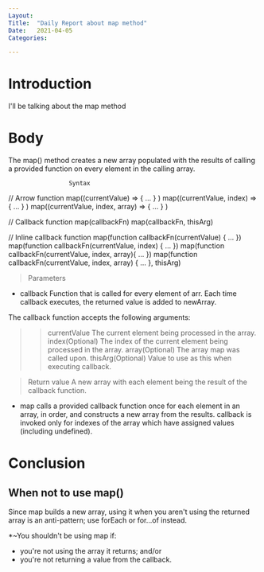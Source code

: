 ```yaml
---
Layout:
Title:	"Daily Report about map method"
Date:	2021-04-05
Categories:

---
```


# Introduction
I'll be talking about the map method

# Body
The map() method creates a new array populated with the results of calling a provided function on every element in the calling array.

                     Syntax
// Arrow function
map((currentValue) => { ... } )
map((currentValue, index) => { ... } )
map((currentValue, index, array) => { ... } )

// Callback function
map(callbackFn)
map(callbackFn, thisArg)

// Inline callback function
map(function callbackFn(currentValue) { ... })
map(function callbackFn(currentValue, index) { ... })
map(function callbackFn(currentValue, index, array){ ... })
map(function callbackFn(currentValue, index, array) { ... }, thisArg)

> Parameters
* callback
Function that is called for every element of arr. Each time callback executes, the returned value is added to newArray.

The callback function accepts the following arguments:

>> currentValue
The current element being processed in the array.
>>index(Optional)
The index of the current element being processed in the array.
>>array(Optional)
The array map was called upon.
>>thisArg(Optional)
Value to use as this when executing callback.

>Return value
A new array with each element being the result of the callback function.

- map calls a provided callback function once for each element in an array, in order, and constructs a new array from the results. callback is invoked only for indexes of the array which have assigned values (including undefined).

# Conclusion

## When not to use map()
Since map builds a new array, using it when you aren't using the returned array is an anti-pattern; use forEach or for...of instead.

*~You shouldn't be using map if:

- you're not using the array it returns; and/or
- you're not returning a value from the callback.